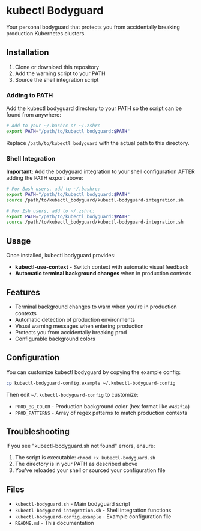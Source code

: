 # kubectl Bodyguard

Your personal bodyguard that protects you from accidentally breaking production Kubernetes clusters.

## Installation

1. Clone or download this repository
2. Add the warning script to your PATH
3. Source the shell integration script

### Adding to PATH

Add the kubectl bodyguard directory to your PATH so the script can be found from anywhere:

```bash
# Add to your ~/.bashrc or ~/.zshrc
export PATH="/path/to/kubectl_bodyguard:$PATH"
```

Replace `/path/to/kubectl_bodyguard` with the actual path to this directory.

### Shell Integration

**Important:** Add the bodyguard integration to your shell configuration AFTER adding the PATH export above:

```bash
# For Bash users, add to ~/.bashrc:
export PATH="/path/to/kubectl_bodyguard:$PATH"
source /path/to/kubectl_bodyguard/kubectl-bodyguard-integration.sh

# For Zsh users, add to ~/.zshrc:
export PATH="/path/to/kubectl_bodyguard:$PATH"
source /path/to/kubectl_bodyguard/kubectl-bodyguard-integration.sh
```

## Usage

Once installed, kubectl bodyguard provides:

- **kubectl-use-context** - Switch context with automatic visual feedback
- **Automatic terminal background changes** when in production contexts

## Features

- Terminal background changes to warn when you're in production contexts
- Automatic detection of production environments
- Visual warning messages when entering production
- Protects you from accidentally breaking prod
- Configurable background colors

## Configuration

You can customize kubectl bodyguard by copying the example config:

```bash
cp kubectl-bodyguard-config.example ~/.kubectl-bodyguard-config
```

Then edit `~/.kubectl-bodyguard-config` to customize:
- `PROD_BG_COLOR` - Production background color (hex format like `#4d2f1a`)
- `PROD_PATTERNS` - Array of regex patterns to match production contexts

## Troubleshooting

If you see "kubectl-bodyguard.sh not found" errors, ensure:

1. The script is executable: `chmod +x kubectl-bodyguard.sh`
2. The directory is in your PATH as described above
3. You've reloaded your shell or sourced your configuration file

## Files

- `kubectl-bodyguard.sh` - Main bodyguard script
- `kubectl-bodyguard-integration.sh` - Shell integration functions
- `kubectl-bodyguard-config.example` - Example configuration file
- `README.md` - This documentation
